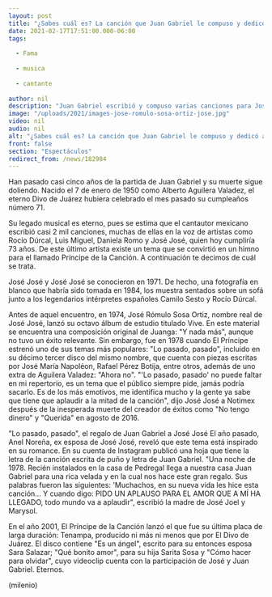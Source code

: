 ```yaml
---
layout: post
title: "¿Sabes cuál es? La canción que Juan Gabriel le compuso y dedicó a José José"
date: 2021-02-17T17:51:00.000-06:00
tags:
  
  - Fama
  
  - musica
  
  - cantante
  
author: nil
description: "Juan Gabriel escribió y compuso varias canciones para José José. Sin embargo, hubo una en específico que se convirtió en la más significativa. "
image: "/uploads/2021/images-jose-romulo-sosa-ortiz-jose.jpg"
video: nil
audio: nil
alt: "¿Sabes cuál es? La canción que Juan Gabriel le compuso y dedicó a José José"
front: false
section: "Espectáculos"
redirect_from: /news/182984
---
```


Han pasado casi cinco años de la partida de Juan Gabriel y su muerte sigue doliendo. Nacido el 7 de enero de 1950 como Alberto Aguilera Valadez, el eterno Divo de Juárez hubiera celebrado el mes pasado su cumpleaños número 71. 

Su legado musical es eterno, pues se estima que el cantautor mexicano escribió casi 2 mil canciones, muchas de ellas en la voz de artistas como Rocío Dúrcal, Luis Miguel, Daniela Romo y José José, quien hoy cumpliría 73 años. De este último artista existe un tema que se convirtió en un himno para el llamado Príncipe de la Canción. A continuación te decimos de cuál se trata. 

José José y José José se conocieron en 1971. De hecho, una fotografía en blanco que habría sido tomada en 1984, los muestra sentados sobre un sofá junto a los legendarios intérpretes españoles Camilo Sesto y Rocío Dúrcal. 

Antes de aquel encuentro, en 1974, José Rómulo Sosa Ortiz, nombre real de José José, lanzó su octavo álbum de estudio titulado Vive. En este material se encuentra una composición original de Juanga: "Y nada más", aunque no tuvo un éxito relevante. 
Sin embargo, fue en 1978 cuando El Príncipe estrenó uno de sus temas más populares: "Lo pasado, pasado", incluido en su décimo tercer disco del mismo nombre, que cuenta con piezas escritas por José María Napoléon, Rafael Pérez Botija, entre otros, además de uno extra de Aguilera Valadez: "Ahora no". 
"'Lo pasado, pasado' no puede faltar en mi repertorio, es un tema que el público siempre pide, jamás podría sacarlo. Es de los más emotivos, me identifica mucho y la gente ya sabe que tiene que aplaudir a la mitad de la canción", dijo José José a Notimex después de la inesperada muerte del creador de éxitos como "No tengo dinero" y "Querida" en agosto de 2016. 

"Lo pasado, pasado", el regalo de Juan Gabriel a José José 
El año pasado, Anel Noreña, ex esposa de José José, reveló que este tema está inspirado en su romance. En su cuenta de Instagram publicó una hoja que tiene la letra de la canción escrita de puño y letra de Juan Gabriel. 
"Una noche de 1978. Recién instalados en la casa de Pedregal llega a nuestra casa Juan Gabriel para una rica velada y en la cual nos hace este gran regalo. Sus palabras fueron las siguientes: 'Muchachos, en su nueva vida les hice esta canción… Y cuando digo: PIDO UN APLAUSO PARA EL AMOR QUE A MÍ HA LLEGADO, todo mundo va a aplaudir", escribió la madre de José Joel y Marysol. 

En el año 2001, El Príncipe de la Canción lanzó el que fue su última placa de larga duración: Tenampa, producido ni más ni menos que por El Divo de Juárez. El disco contiene "Es un ángel", escrito para su entonces esposa Sara Salazar; "Qué bonito amor", para su hija Sarita Sosa y "Cómo hacer para olvidar", cuyo videoclip cuenta con la participación de José y Juan Gabriel. Eternos. 


(milenio)